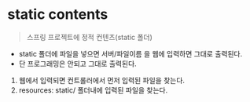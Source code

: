 # static contents
> 스프링 프로젝트에 정적 컨텐츠(static 폴더)
- static 폴더에 파일을 넣으면 서버/파일이름 을 웹에 입력하면 그대로 출력된다.
- 단 프로그래밍은 안되고 그대로 출력된다.

1. 웹에서 입력되면 컨트롤러에서 먼저 입력된 파일을 찾는다.
2. resources: static/ 폴더내에 입력된 파일을 찾는다.

